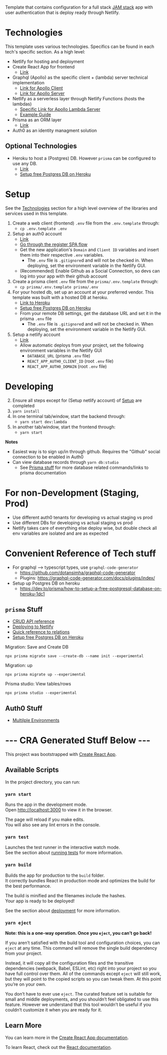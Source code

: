 Template that contains configuration for a full stack [JAM stack](https://jamstack.org/) app with user authentication that is deploy ready through Netlify.

# Technologies
This template uses various technologies. Specifics can be found in each tech's specific section. As a high level:

- Netlify for hosting and deployment
- Create React App for frontend
    - [Link](https://github.com/facebook/create-react-app)
- Graphql (Apollo) as the specific client + (lambda) server technical implementation
    - [Link for Apollo Client](https://www.apollographql.com/docs/react/get-started/)
    - [Link for Apollo Server](https://www.apollographql.com/docs/apollo-server/getting-started/)
- Netlify as a serverless layer through Netlify Functions (hosts the lambdas)
    - [Specific Link for Apollo Lambda Server](https://www.apollographql.com/docs/apollo-server/deployment/lambda/)
    - [Example Guide](https://www.apollographql.com/docs/apollo-server/deployment/netlify/)
- Prisma as an ORM layer
    - [Link](https://www.prisma.io/)
- Auth0 as an identity managment solution

## Optional Technologies
- Heroku to host a (Postgres) DB. However `prisma` can be configured to use any DB.
    - [Link](https://www.heroku.com/)
    - [Setup free Postgres DB on Heroku](https://dev.to/prisma/how-to-setup-a-free-postgresql-database-on-heroku-1dc1)

# Setup
See the [Technologies](#technologies) section for a high level overview of the libraries and services used in this template.

1. Create a web client (frontend) `.env` file from the `.env.template` through:
    - `cp .env.template .env`
1. Setup an auth0 account
    - [Link](https://auth0.com/)
    - [Go through the register SPA flow](https://auth0.com/docs/dashboard/guides/applications/register-app-spa)
    - Get the new application's `Domain` and `Client ID` variables and insert them into their respective `.env` variables.
        - The `.env` file is `.gitignore`d and will not be checked in. When deploying, set the environment variable in the Netlify GUI.
    - (Recommended) Enable Github as a Social Connection, so devs can log into your app with their github account
1. Create a prisma client `.env` file from the `prisma/.env.template` through:
    - `cp prisma/.env.template prisma/.env`
1. For your hosted db, set up an account at your preferred vendor. This template was built with a hosted DB at heroku.
    - [Link to Heroku](https://www.heroku.com/)
    - [Setup free Postgres DB on Heroku](https://dev.to/prisma/how-to-setup-a-free-postgresql-database-on-heroku-1dc1)
    - From your remote DB settings, get the database URL and set it in the prisma `.env` file
        - The `.env` file is `.gitignore`d and will not be checked in. When deploying, set the environment variable in the Netlify GUI.
1. Setup a netlify account
    - [Link](https://www.netlify.com/)
    - Allow automatic deploys from your project, set the following environment variables in the Netlify GUI
        - `DATABASE_URL` (prisma `.env` file)
        - `REACT_APP_AUTH0_CLIENT_ID` (root `.env` file)
        - `REACT_APP_AUTH0_DOMAIN` (root `.env` file)

# Developing

2. Ensure all steps except for (Setup netlify account) of [Setup](#setup) are completed
2. `yarn install`
2. In one terminal tab/window, start the backend through:
    - `yarn start dev:lambda`
2. In another tab/window, start the frontend through:
    - `yarn start`

**Notes**
- Easiest way is to sign up/in through github. Requires the "Github" social connection to be enabled in Auth0
- Can view database records through `yarn db:studio`
    - See [Prisma stuff](#prisma-stuff) for more database related commands/links to prisma documentation

# For non-Development (Staging, Prod)
- Use different auth0 tenants for developing vs actual staging vs prod
- Use different DBs for developing vs actual staging vs prod
- Netlify takes care of everything else deploy wise, but double check all env variables are isolated and are as expected

# Convenient Reference of Tech stuff

- For graphql --> typescript types, use `graphql-code-generator`
    - https://github.com/dotansimha/graphql-code-generator
    - Plugins: https://graphql-code-generator.com/docs/plugins/index/
- Setup up Postgres DB on heroku
    - https://dev.to/prisma/how-to-setup-a-free-postgresql-database-on-heroku-1dc1

## `prisma` Stuff

- [CRUD API reference](https://www.prisma.io/docs/reference/tools-and-interfaces/prisma-client/crud)
- [Deploying to Netlify](https://www.prisma.io/docs/guides/deployment/deploying-to-netlify)
- [Quick reference to relations](https://www.prisma.io/docs/reference/tools-and-interfaces/prisma-schema/relations)
- [Setup free Postgres DB on Heroku](https://dev.to/prisma/how-to-setup-a-free-postgresql-database-on-heroku-1dc1)


Migration: Save and Create DB

```
npx prisma migrate save --create-db --name init --experimental
```

Migration: up

```
npx prisma migrate up --experimental
```

Prisma studio: View tables/rows

```
npx prisma studio --experimental
```

## Auth0 Stuff

- [Multilple Environments](https://auth0.com/docs/dev-lifecycle/setting-up-env#set-the-environment)

# --- CRA Generated Stuff Below ---

This project was bootstrapped with [Create React App](https://github.com/facebook/create-react-app).

## Available Scripts

In the project directory, you can run:

### `yarn start`

Runs the app in the development mode.<br />
Open [http://localhost:3000](http://localhost:3000) to view it in the browser.

The page will reload if you make edits.<br />
You will also see any lint errors in the console.

### `yarn test`

Launches the test runner in the interactive watch mode.<br />
See the section about [running tests](https://facebook.github.io/create-react-app/docs/running-tests) for more information.

### `yarn build`

Builds the app for production to the `build` folder.<br />
It correctly bundles React in production mode and optimizes the build for the best performance.

The build is minified and the filenames include the hashes.<br />
Your app is ready to be deployed!

See the section about [deployment](https://facebook.github.io/create-react-app/docs/deployment) for more information.

### `yarn eject`

**Note: this is a one-way operation. Once you `eject`, you can’t go back!**

If you aren’t satisfied with the build tool and configuration choices, you can `eject` at any time. This command will remove the single build dependency from your project.

Instead, it will copy all the configuration files and the transitive dependencies (webpack, Babel, ESLint, etc) right into your project so you have full control over them. All of the commands except `eject` will still work, but they will point to the copied scripts so you can tweak them. At this point you’re on your own.

You don’t have to ever use `eject`. The curated feature set is suitable for small and middle deployments, and you shouldn’t feel obligated to use this feature. However we understand that this tool wouldn’t be useful if you couldn’t customize it when you are ready for it.

## Learn More

You can learn more in the [Create React App documentation](https://facebook.github.io/create-react-app/docs/getting-started).

To learn React, check out the [React documentation](https://reactjs.org/).
